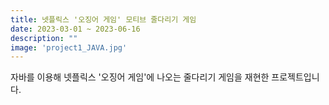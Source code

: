 ```yaml
---
title: 넷플릭스 '오징어 게임' 모티브 줄다리기 게임
date: 2023-03-01 ~ 2023-06-16
description: ""
image: 'project1_JAVA.jpg'
---
```

자바를 이용해 넷플릭스 '오징어 게임'에 나오는 줄다리기 게임을 재현한 프로젝트입니다.